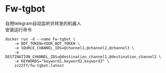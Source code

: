 # Fw-tgbot
自用telegram自动监听并转发的机器人\
安装运行命令
```
docker run -d --name Fw-tgbot \
    -e BOT_TOKEN=YOUR_BOT_TOKEN \
    -e SOURCE_CHANNEL_IDS=@channel1,@channel2,@channel3 \
    -e DESTINATION_CHANNEL_IDS=@destination_channel1,@destination_channel2 \
    -e KEYWORDS="keyword1,keyword2,keyword3" \
    zz22ff/fw-tgbot:latest
```
